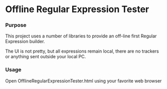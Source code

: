# Offline Regular Expression Tester

### Purpose
This project uses a number of libraries to provide an off-line first Regular Expression builder.

The UI is not pretty, but all expressions remain local, there are no trackers or anything sent outside your local PC.

### Usage

Open OfflineRegularExpressionTester.html using your favorite web browser

